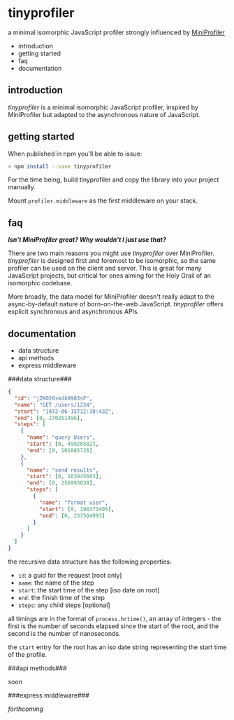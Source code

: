 tinyprofiler
============

a minimal isomorphic JavaScript profiler
strongly influenced by [MiniProfiler][0]

 * introduction
 * getting started
 * faq
 * documentation

introduction
------------

*tinyprofiler* is a minimal isomorphic JavaScript profiler, inspired
by MiniProfiler but adapted to the asynchronous nature of JavaScript.

getting started
---------------

When published in npm you'll be able to issue:

```bash
> npm install --save tinyprofiler
```

For the time being, build tinyprofiler and copy the library into
your project manually.

Mount `profiler.middleware` as the first middleware on your stack.

faq
---

***Isn't MiniProfiler great?  Why wouldn't I just use that?***

There are two main reasons you might use *tinyprofiler* over
MiniProfiler. *tinyprofiler* is designed first and foremost to be
isomorphic, so the same profiler can be used on the client and server.
This is great for many JavaScript projects, but critical for ones
aiming for the Holy Grail of an isomorphic codebase.

More broadly, the data model for MiniProfiler doesn't really adapt
to the async-by-default nature of born-on-the-web JavaScript.
*tinyprofiler* offers explicit synchronous and asynchronous APIs.

documentation
-------------

 * data structure
 * api methods
 * express middleware

###data structure###

```json
{
  "id": "jZKO20skdk0983sF",
  "name": "GET /users/1234",
  "start": "1972-06-15T12:38:43Z",
  "end": [0, 270261496],
  "steps": [
    {
      "name": "query Users",
      "start": [0, 49920582],
      "end": [0, 101885726]
    },
    {
      "name": "send results",
      "start": [0, 163945603],
      "end": [0, 256993038],
      "steps": [
        {
          "name": "format user",
          "start": [0, 198373405],
          "end": [0, 237504993]
        }
      ]
    }
  ]
}
```

the recursive data structure has the following properties:

  * `id`: a guid for the request [root only]
  * `name`: the name of the step
  * `start`: the start time of the step [iso date on root]
  * `end`: the finish time of the step
  * `steps`: any child steps [optional]

all timings are in the format of `process.hrtime()`, an array of
integers - the first is the number of seconds elapsed since the start
of the root, and the second is the number of nanoseconds.

the `start` entry for the root has an iso date string representing
the start time of the profile.

###api methods###

*soon*

###express middleware###

*forthcoming*

[0]: https://github.com/MiniProfiler
